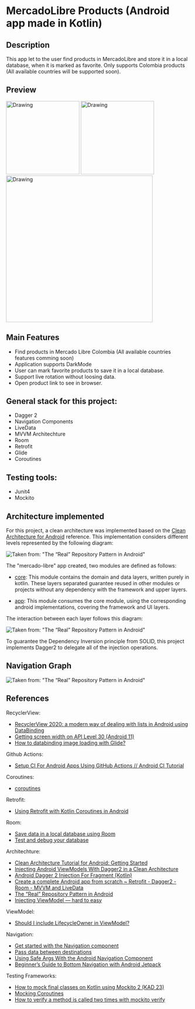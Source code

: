 # MercadoLibre Products (Android app made in Kotlin) #

## Description

This app let to the user find products in MercadoLibre and store it in a local database, when it is marked as favorite. Only supports Colombia products (All available countries will be supported soon).

## Preview ##

<img src="media/preview1.jpeg" alt="Drawing" style="width: 200px;"/>
<img src="media/preview2.jpeg" alt="Drawing" style="width: 200px;"/>

<img src="media/preview3.jpeg" alt="Drawing" style="width: 400px;"/>

## Main Features
- Find products in Mercado Libre Colombia (All available countries features comming soon)
- Application supports DarkMode
- User can mark favorite products to save it in a local database.
- Support live rotation without loosing data.
- Open product link to see in browser.

## General stack for this project: ##

- Dagger 2
- Navigation Components
- LiveData
- MVVM Architechture
- Room
- Retrofit
- Glide
- Coroutines

## Testing tools:

- Junit4
- Mockito

## Architecture implemented ##

For this project, a clean architecture was implemented based on the [Clean Architecture for Android](https://www.raywenderlich.com/3595916-clean-architecture-tutorial-for-android-getting-started) reference. This implementation considers different levels represented by the following diagram:

![Taken from: "The “Real” Repository Pattern in Android"](media/Android-Clean-Architecture.png)

The "mercado-libre" app created, two modules are defined as follows:


- [core](/core): This module contains the domain and data layers, written purely in kotlin. These layers separated guarantee reused in other modules or projects without any dependency with the framework and upper layers.
  
- [app](/app): This module consumes the core module, using the corresponding android implementations, covering the framework and UI layers.

The interaction between each layer follows this diagram:

![Taken from: "The “Real” Repository Pattern in Android"](media/layers-architecture.png)

To guarantee the Dependency Inversion principle from SOLID, this project implements Dagger2 to delegate all of the injection operations.

## Navigation Graph ##

![Taken from: "The “Real” Repository Pattern in Android"](media/navigation.png)

## References ##

RecyclerView:
- [RecyclerView 2020: a modern way of dealing with lists in Android using DataBinding](https://fraggjkee.medium.com/recyclerview-2020-a-modern-way-of-dealing-with-lists-in-android-using-databinding-d97abf5fb55f)
- [Getting screen width on API Level 30 (Android 11)](https://stackoverflow.com/questions/63407883/getting-screen-width-on-api-level-30-android-11-getdefaultdisplay-and-getme)
- [How to databinding image loading with Glide?](https://stackoverflow.com/questions/56889880/how-to-databinding-image-loading-with-glide)

Github Actions:
- [Setup CI For Android Apps Using GitHub Actions // Android CI Tutorial](https://www.youtube.com/watch?v=K9w01h4-Wnc)

Coroutines:
- [coroutines](https://developer.android.com/topic/libraries/architecture/coroutines)

Retrofit:
- [Using Retrofit with Kotlin Coroutines in Android](https://blog.mindorks.com/using-retrofit-with-kotlin-coroutines-in-android)

Room:
- [Save data in a local database using Room](https://developer.android.com/training/data-storage/room)
- [Test and debug your database](https://developer.android.com/training/data-storage/room/testing-db)

Architechture:
- [Clean Architecture Tutorial for Android: Getting Started](https://www.raywenderlich.com/3595916-clean-architecture-tutorial-for-android-getting-started)
- [Injecting Android ViewModels With Dagger2 in a Clean Architecture](https://betterprogramming.pub/injecting-android-viewmodels-with-dagger2-in-clean-architecture-744c1fe81530)
- [Android Dagger 2 Injection For Fragment (Kotlin)](https://code.luasoftware.com/tutorials/android/dagger2-injection-for-fragment/)
- [Create a complete Android app from scratch ~ Retrofit - Dagger2 - Room - MVVM and LiveData](https://nsaveek.medium.com/create-a-complete-android-app-from-scratch-retrofit-dagger2-room-mvvm-and-livedata-92052987ff59)
- [The “Real” Repository Pattern in Android](https://proandroiddev.com/the-real-repository-pattern-in-android-efba8662b754)
- [Injecting ViewModel — hard to easy](https://medium.com/mobile-app-development-publication/injecting-viewmodel-from-hard-to-easy-c06c0fe1c8e9)

ViewModel:
- [Should I include LifecycleOwner in ViewModel?](https://stackoverflow.com/questions/48396092/should-i-include-lifecycleowner-in-viewmodel)

Navigation:
- [Get started with the Navigation component](https://developer.android.com/guide/navigation/navigation-getting-started)
- [Pass data between destinations](https://developer.android.com/guide/navigation/navigation-pass-data)
- [Using Safe Args With the Android Navigation Component](https://www.raywenderlich.com/19327407-using-safe-args-with-the-android-navigation-component)
- [Beginner’s Guide to Bottom Navigation with Android Jetpack](https://medium.com/android-news/beginners-guide-to-bottom-navigation-with-android-jetpack-5485d2b8bbb5)

Testing Frameworks:
- [How to mock final classes on Kotlin using Mockito 2 (KAD 23)](https://antonioleiva.com/mockito-2-kotlin/)
- [Mocking Coroutines](https://proandroiddev.com/mocking-coroutines-7024073a8c09)
- [How to verify a method is called two times with mockito verify](https://stackoverflow.com/questions/14889951/how-to-verify-a-method-is-called-two-times-with-mockito-verify)

